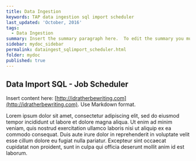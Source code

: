 ```yaml
---
title: Data Ingestion
keywords: TAP data ingestion sql import scheduler
last_updated: 'October, 2016'
tags:
  - Data Ingestion
summary: Insert the summary paragraph here.  To edit the summary you must edit the meta data for this post. 
sidebar: mydoc_sidebar
permalink: dataingest_sqlimport_scheduler.html
folder: mydoc
published: true
---
```


## Data Import SQL - Job Scheduler

Insert content here: [http://idratherbewriting.com](http://idratherbewriting.com). Use Markdown format.

Lorem ipsum dolor sit amet, consectetur adipiscing elit, sed do eiusmod tempor incididunt ut labore et dolore magna aliqua. Ut enim ad minim veniam, quis nostrud exercitation ullamco laboris nisi ut aliquip ex ea commodo consequat. Duis aute irure dolor in reprehenderit in voluptate velit esse cillum dolore eu fugiat nulla pariatur. Excepteur sint occaecat cupidatat non proident, sunt in culpa qui officia deserunt mollit anim id est laborum.

